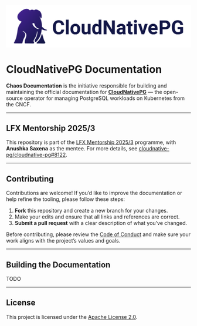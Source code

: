 [![CloudNativePG](./logo/cloudnativepg.png)](https://cloudnative-pg.io/)

# CloudNativePG Documentation

**Chaos Documentation** is the initiative responsible for building and
maintaining the official documentation for
**[CloudNativePG](https://cloudnative-pg.io/)** — the open-source operator for
managing PostgreSQL workloads on Kubernetes from the CNCF.

---

## LFX Mentorship 2025/3

This repository is part of the [LFX Mentorship 2025/3](https://mentorship.lfx.linuxfoundation.org/project/86a647c1-88c7-474f-b093-6abb58197083)
programme, with **Anushka Saxena** as the mentee.
For more details, see [cloudnative-pg/cloudnative-pg#8122](https://github.com/cloudnative-pg/cloudnative-pg/issues/8122).

---

## Contributing

Contributions are welcome! If you’d like to improve the documentation or help
refine the tooling, please follow these steps:

1. **Fork** this repository and create a new branch for your changes.
2. Make your edits and ensure that all links and references are correct.
3. **Submit a pull request** with a clear description of what you’ve changed.

Before contributing, please review the [Code of Conduct](./CODE_OF_CONDUCT.md)
and make sure your work aligns with the project’s values and goals.

---

## Building the Documentation

TODO

---

## License

This project is licensed under the [Apache License 2.0](./LICENSE).
